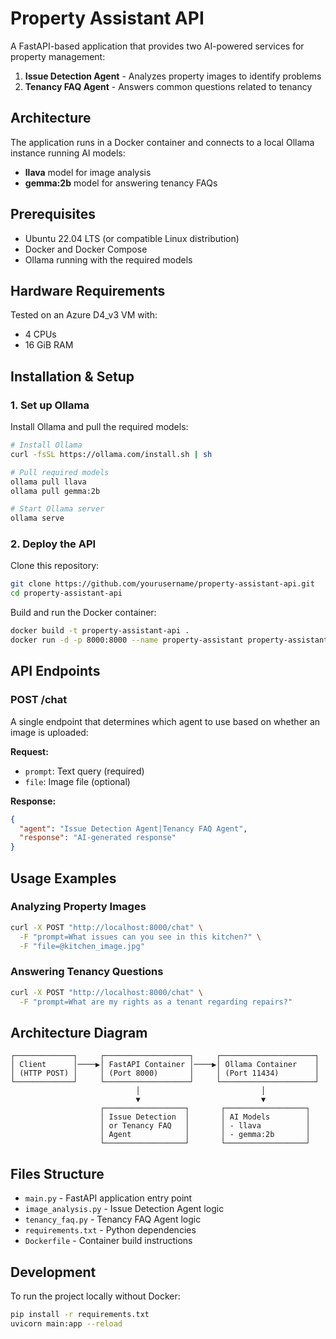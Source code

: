 # Property Assistant API

A FastAPI-based application that provides two AI-powered services for property management:
1. **Issue Detection Agent** - Analyzes property images to identify problems
2. **Tenancy FAQ Agent** - Answers common questions related to tenancy

## Architecture

The application runs in a Docker container and connects to a local Ollama instance running AI models:
- **llava** model for image analysis
- **gemma:2b** model for answering tenancy FAQs

## Prerequisites

- Ubuntu 22.04 LTS (or compatible Linux distribution)
- Docker and Docker Compose
- Ollama running with the required models

## Hardware Requirements

Tested on an Azure D4_v3 VM with:
- 4 CPUs
- 16 GiB RAM

## Installation & Setup

### 1. Set up Ollama

Install Ollama and pull the required models:

```bash
# Install Ollama
curl -fsSL https://ollama.com/install.sh | sh

# Pull required models
ollama pull llava
ollama pull gemma:2b

# Start Ollama server
ollama serve
```

### 2. Deploy the API

Clone this repository:

```bash
git clone https://github.com/yourusername/property-assistant-api.git
cd property-assistant-api
```

Build and run the Docker container:

```bash
docker build -t property-assistant-api .
docker run -d -p 8000:8000 --name property-assistant property-assistant-api
```

## API Endpoints

### POST /chat

A single endpoint that determines which agent to use based on whether an image is uploaded:

**Request:**
- `prompt`: Text query (required)
- `file`: Image file (optional)

**Response:**
```json
{
  "agent": "Issue Detection Agent|Tenancy FAQ Agent",
  "response": "AI-generated response"
}
```

## Usage Examples

### Analyzing Property Images

```bash
curl -X POST "http://localhost:8000/chat" \
  -F "prompt=What issues can you see in this kitchen?" \
  -F "file=@kitchen_image.jpg"
```

### Answering Tenancy Questions

```bash
curl -X POST "http://localhost:8000/chat" \
  -F "prompt=What are my rights as a tenant regarding repairs?"
```

## Architecture Diagram

```
┌─────────────┐     ┌───────────────────┐     ┌─────────────────────┐
│ Client      │────▶│ FastAPI Container │────▶│ Ollama Container    │
│ (HTTP POST) │     │ (Port 8000)       │     │ (Port 11434)        │
└─────────────┘     └───────────────────┘     └─────────────────────┘
                            │                           │
                            ▼                           ▼
                    ┌──────────────────┐       ┌──────────────────┐
                    │ Issue Detection  │       │ AI Models        │
                    │ or Tenancy FAQ   │       │ - llava          │
                    │ Agent            │       │ - gemma:2b       │
                    └──────────────────┘       └──────────────────┘
```

## Files Structure

- `main.py` - FastAPI application entry point
- `image_analysis.py` - Issue Detection Agent logic
- `tenancy_faq.py` - Tenancy FAQ Agent logic
- `requirements.txt` - Python dependencies
- `Dockerfile` - Container build instructions

## Development

To run the project locally without Docker:

```bash
pip install -r requirements.txt
uvicorn main:app --reload
```
